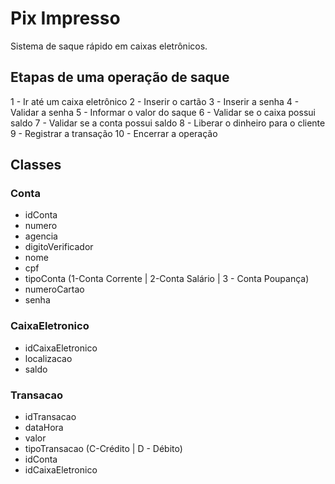 # Pix Impresso

Sistema de saque rápido em caixas eletrônicos.

## Etapas de uma operação de saque

1 - Ir até um caixa eletrônico
2 - Inserir o cartão
3 - Inserir a senha
4 - Validar a senha
5 - Informar o valor do saque
6 - Validar se o caixa possui saldo
7 - Validar se a conta possui saldo
8 - Liberar o dinheiro para o cliente
9 - Registrar a transação
10 - Encerrar a operação

## Classes

### Conta
- idConta
- numero
- agencia
- digitoVerificador
- nome
- cpf
- tipoConta (1-Conta Corrente | 2-Conta Salário | 3 - Conta Poupança)
- numeroCartao
- senha

### CaixaEletronico
- idCaixaEletronico
- localizacao
- saldo

### Transacao
- idTransacao
- dataHora
- valor
- tipoTransacao (C-Crédito | D - Débito)
- idConta
- idCaixaEletronico
